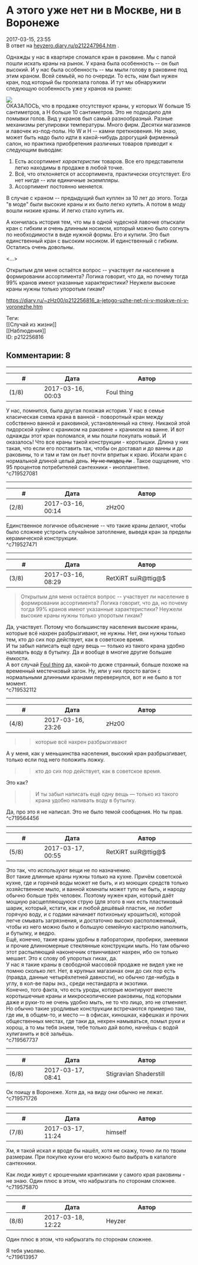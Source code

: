 А этого уже нет ни в Москве, ни в Воронеже
==========================================

  
2017-03-15, 23:55  
 В ответ на  [heyzero.diary.ru/p212247964.htm](http://heyzero.diary.ru/p212247964.htm)  .   
   
 Однажды у нас в квартире сломался кран в раковине. Мы с папой пошли искать краны на рынок. У крана была особенность -- он был высокий. И у нас была особенность -- мы мыли голову в раковине под этим краном. Всей семьёй, но по очереди. То есть, нам был нужен кран, под который бы пролезала голова. И тут мы обнаружили следующую особенность уже у кранов на рынке:   
   
  ![](http://i.imgur.com/adcpc6w.png)    
 ОКАЗАЛОСЬ, что в продаже отсутствуют краны, у которых W больше 15 сантиметров, а H больше 10 сантиметров. Это не подходило для помывки голов. Вид у кранов был самый разнообразный. Разные механизмы регулировки температуры. Много фирм. Десятки магазинов и лавочек из-под-полы. Но W и H -- камни преткновения. Не знаю, может быть надо было идти в какой-нибудь дорогущий фирменный салон, но практика приобретения различных товаров приводит к следующим выводам:   
   
 1. Есть ассортимент  *характеристик*  товаров. Все его представители легко находимы в продаже в любой точке.   
 2. Всё, что отклоняется от ассортимента, практически отсутствует. Его нет нигде -- или единичные экземпляры.   
 3. Ассортимент постоянно меняется.   
   
 В случае с краном -- предыдущий был куплен за 10 лет до этого. Тогда "в моде" были высокие краны и их было легко купить. А потом в моду вошли низкие краны. И легко стало купить их.   
   
 А кончилась история тем, что мы в одной чудесной лавочке отыскали кран с гибким и очень длинным носиком, который можно было согнуть по необходимости в виде нужной формы. Его и купили. Это был единственный кран с высоким носиком. И единственный с гибким. Остались очень довольны.   
   
 <...>   
   
 Открытым для меня остаётся вопрос -- участвует ли население в формировании ассортимента? Логика говорит, что да, но почему тогда 99% кранов имеют указанные характеристики? Неужели высокие краны нужны только упоротым гикам?   
  
<https://diary.ru/~zHz00/p212256816_a-jetogo-uzhe-net-ni-v-moskve-ni-v-voronezhe.htm>  
  
Теги:  
[[Случай из жизни]]  
[[Наблюдения]]  
ID: p212256816  


Комментарии: 8
--------------

  


---



|         #         |              Дата              |                     Автор                     |           ID           |
| --- | --- | --- | --- |
| (1/8) | 2017-03-16, 00:03 | Foul thing | c719527081 |

  
 У нас, помнится, была другая похожая история. У нас в семье класическая схема крана в ванной - поворотный кран между собственно ванной и раковиной, установленный на стену. Никакой этой пидорской хуйни с краником на раковине + краником на ванне. И вот однажды этот кран поломался, и мы пошли покупать новый. И оказалось! Что все краны такой конструкции - коротышки. Длина у них такая, что если его поставить так, чтобы он доставал и до ванны и до раковины, то и там и там он льет почти впритык к краю. Искали кран с нормальной длиной целый день.  ~~Ну не пиздец ли~~  . Такое ощущение, что 95 процентов потребителей сантехники - инопланетяне.   
 ^c719527081

---



|         #         |              Дата              |                     Автор                     |           ID           |
| --- | --- | --- | --- |
| (2/8) | 2017-03-16, 00:14 | zHz00 | c719527471 |

  
 Единственное логичное объяснение -- что такие краны делают, чтобы было сложнее устроить случайное затопление, выведя кран за пределы керамической конструкции.   
 ^c719527471

---



|         #         |              Дата              |                     Автор                     |           ID           |
| --- | --- | --- | --- |
| (3/8) | 2017-03-16, 08:29 | RetXiRT suiR@ttig@$ | c719532112 |

  
  
>   Открытым для меня остаётся вопрос -- участвует ли население в формировании ассортимента? Логика говорит, что да, но почему тогда 99% кранов имеют указанные характеристики? Неужели высокие краны нужны только упоротым гикам?  

 Да, участвует. Потому что большинству населения высокие краны, которые всё нахрен разбрызгивают, не нужны. Нет, они нужны только тем, кто до сих пор действует, как в советское время.   
 И ты забыл написать ещё одну вещь — только из такого крана удобно наливать воду в бутылку. Да и вообще в многие другие большие ёмкости.   
 А вот случай  [Foul thing](http://foulthing.diary.ru "Temporary Internet Flies")  да, какой-то дюже странный, больше похоже на временный местечковый загон. Ну, или у них просто вагон с нормальными длинными кранами перевернулся, вот и не было в тот момент.    
 ^c719532112

---



|         #         |              Дата              |                     Автор                     |           ID           |
| --- | --- | --- | --- |
| (4/8) | 2017-03-16, 23:26 | zHz00 | c719564456 |

  
 >>которые всё нахрен разбрызгивают   
   
 А у меня, как у меньшинства населения, высокий кран разбрызгивает, только если под него положить ложку.   
   
 >>кто до сих пор действует, как в советское время.   
   
 Это как?   
   
 >>И ты забыл написать ещё одну вещь — только из такого крана удобно наливать воду в бутылку.   
   
 Да, про это я не написал. Это не было темой сообщения. Но ты прав.   
 ^c719564456

---



|         #         |              Дата              |                     Автор                     |           ID           |
| --- | --- | --- | --- |
| (5/8) | 2017-03-17, 00:55 | RetXiRT suiR@ttig@$ | c719567737 |

  
  Это так, что используют вещи не по назначению.   
 Вот такие длинные краны нужны только на кухне. Причём советской кухне, где и горячей воды может не быть, и из моющих средств только хозяйственное мыло, и ванной комнаты может тупо не быть, и народу обычно больше трёх человек. Поэтому нужен кран, который даёт мощную расщепляющуюся струю (для этого в них есть пластиковый шарик, который, кстати, как и любой дешёвый пластик, не любит горячую воду, и с годами начинает потихоньку крошиться), которой легче смывать загрязнения, и достаточно высоко расположенный, чтобы из него можно было и большую семейную кастрюлю наполнить, и бутылку, и ведро.   
 Ещё, конечно, такие краны удобны в лаборатории, пробирки, змеевики и прочие длинномерные стеклянные конструкции мыть. Но там обычно этот распыляющий наконечник отвинчивают нахрен, ибо он только мешает. Это к слову об упоротых гиках, да.   
 У нас я такие краны в свободной массовой продаже не видел уже не помню сколько лет. Нет, в крупных магазинах они до сих пор есть (правда, данные четырёхлетней давности), но обычно где-нибудь в углу, в кол-ве пары экз., среди нестандарта и экзотики.   
 Конечно, того факта, что есть уроды, которые монтируют вместе коротышечные краны и микроскопические раковины, под которыми даже и руки-то не очень удобно мыть, не то что лицо, это не отменяет. Но обычно такие уродливые конструкции встречаются примерно там, где им, в общем-то, и место — в офисах, киношках, кафешках и прочих общественных местах, где таки да, нехрен намываться, помыл руки и хорош, а то мы тебя знаем, тебе только дай волю, начнёшь с водой хулиганить и всё зальёшь.    
 ^c719567737

---



|         #         |              Дата              |                     Автор                     |           ID           |
| --- | --- | --- | --- |
| (6/8) | 2017-03-17, 08:41 | Stigravian Shaderstill | c719571726 |

  
 Ок поищу в Воронеже. Хотя да, на виду они обычно не лежат.   
 ^c719571726

---



|         #         |              Дата              |                     Автор                     |           ID           |
| --- | --- | --- | --- |
| (7/8) | 2017-03-17, 11:24 | himself | c719575870 |

  
 Хм, я такой искал и вроде бы нашёл, хотя не скажу, точно ли по твоим размерам. При покупке кухни его можно было выбрать в каталоге сантехники.   
   
 Как люди живут с крошечными крантиками у самого края раковины - не знаю. Один плюс в этом, что набрызгать по сторонам сложнее.   
 ^c719575870

---



|         #         |              Дата              |                     Автор                     |           ID           |
| --- | --- | --- | --- |
| (8/8) | 2017-03-18, 12:22 | Heyzer | c719613957 |

  
  Один плюс в этом, что набрызгать по сторонам сложнее.    
   
 Я тебя умоляю.   
 ^c719613957